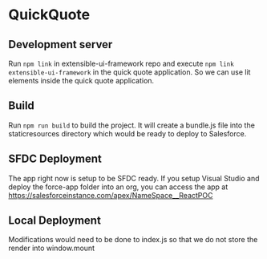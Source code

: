 # QuickQuote

## Development server

Run `npm link` in extensible-ui-framework repo and execute `npm link extensible-ui-framework` in the quick quote application. So we can use lit elements inside the quick quote application.

## Build
Run `npm run build` to build the project. It will create a bundle.js file into the staticresources directory which would be ready to deploy to Salesforce.

## SFDC Deployment
The app right now is setup to be SFDC ready. If you setup Visual Studio and deploy the force-app folder into an org, you can access the app at
https://salesforceinstance.com/apex/NameSpace__ReactPOC


## Local Deployment
Modifications would need to be done to index.js so that we do not store the render into window.mount